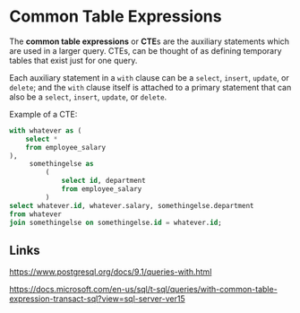 # Common Table Expressions

The **common table expressions** or **CTE**s are the auxiliary statements which are used in a larger query. CTEs, can be thought of as defining temporary tables that exist just for one query.

Each auxiliary statement in a `with` clause can be a `select`, `insert`, `update`, or `delete`; and the `with` clause itself is attached to a primary statement that can also be a `select`, `insert`, `update`, or `delete`.

Example of a CTE:

```sql
with whatever as (
    select *
    from employee_salary
),
     somethingelse as
         (
             select id, department
             from employee_salary
         )
select whatever.id, whatever.salary, somethingelse.department
from whatever
join somethingelse on somethingelse.id = whatever.id;
```

## Links

<https://www.postgresql.org/docs/9.1/queries-with.html>

<https://docs.microsoft.com/en-us/sql/t-sql/queries/with-common-table-expression-transact-sql?view=sql-server-ver15>
